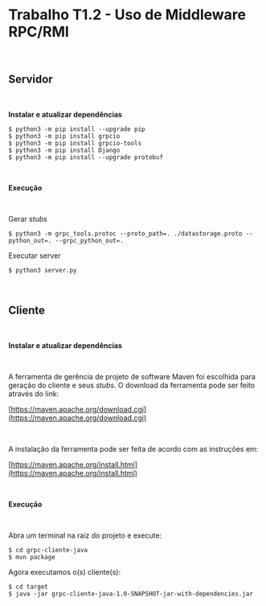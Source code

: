 # Trabalho T1.2 - Uso de Middleware RPC/RMI

<br>

## **Servidor**

<br>

**Instalar e atualizar dependências**

```
$ python3 -m pip install --upgrade pip
$ python3 -m pip install grpcio
$ python3 -m pip install grpcio-tools
$ python3 -m pip install Django
$ python3 -m pip install --upgrade protobuf
```

<br>

**Execução**

<br>

Gerar *stubs*

```
$ python3 -m grpc_tools.protoc --proto_path=. ./datastorage.proto --python_out=. --grpc_python_out=.
```

Executar server

```
$ python3 server.py
```

<br>

## **Cliente**

<br>

**Instalar e atualizar dependências**

<br>

A ferramenta de gerência de projeto de software Maven foi escolhida para geração do cliente e seus *stubs*. O download da ferramenta pode ser feito através do link:

[https://maven.apache.org/download.cgi](https://maven.apache.org/download.cgi)

<br>

A instalação da ferramenta pode ser feita de acordo com as instruções em:

[https://maven.apache.org/install.html](https://maven.apache.org/install.html)

<br>

**Execução**

<br>

Abra um terminal na raiz do projeto e execute:

```
$ cd grpc-cliente-java
$ mvn package
```

Agora executamos o(s) cliente(s):

```
$ cd target
$ java -jar grpc-cliente-java-1.0-SNAPSHOT-jar-with-dependencies.jar
```